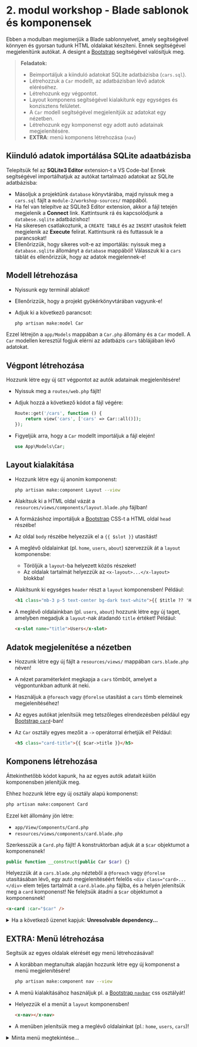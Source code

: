 # 2. modul workshop - Blade sablonok és komponensek

Ebben a modulban megismerjük a Blade sablonnyelvet, amely segítségével könnyen és gyorsan tudunk HTML oldalakat készíteni. Ennek segítségével megjelenítünk autókat. A designt a [Bootstrap](https://getbootstrap.com/) segítségével valósítjuk meg.

> **Feladatok:**  
> - Beimportáljuk a kiinduló adatokat SQLite adatbázisba (`cars.sql`). 
> - Létrehozzuk a `Car` modellt, az adatbázisban lévő adatok eléréséhez.
> - Létrehozunk egy végpontot.
> - Layout komponens segítségével kialakítunk egy egységes és konzisztens felületet.
> - A `Car` modell segítségével megjelenítjük az adatokat egy nézetben.
> - Létrehozunk egy komponenst egy adott autó adatainak megjelenítésére.
> - **EXTRA**: menü komponens létrehozása (`nav`)

## Kiinduló adatok importálása SQLite adaatbázisba

Telepítsük fel az **SQLite3 Editor** extension-t a VS Code-ba! Ennek segítségével importálhatjuk az autókat tartalmazó adatokat az SQLite adatbázisba: 
- Másoljuk a projektünk `database` könyvtárába, majd nyissuk meg a `cars.sql` fájlt a `module-2/workshop-sources/` mappából.
- Ha fel van telepítve az SQLite3 Editor extension, akkor a fájl tetején megjelenik a **Connect** link. Kattintsunk rá és kapcsolódjunk a `databese.sqlite` adatbázishoz!
- Ha sikeresen csatlakoztunk, a `CREATE TABLE` és az `INSERT` utasítok felett megjelenik az **Execute** felirat. Kattintsunk rá és futtassuk le a parancsokat!
- Ellenőrizzük, hogy sikeres volt-e az importálás: nyissuk meg a `database.sqlite` állományt a `database` mappából! Válasszuk ki a `cars` táblát és ellenőrizzük, hogy az adatok megjelennek-e!

## Modell létrehozása

- Nyissunk egy terminál ablakot!
- Ellenőrizzük, hogy a projekt gyökérkönyvtárában vagyunk-e!
- Adjuk ki a következő parancsot:

    ```bash
    php artisan make:model Car
    ```

Ezzel létrejön a `app/Models` mappában a `Car.php` állomány és a `Car` modell. A `Car` modellen keresztül fogjuk elérni az adatbázis `cars` táblájában lévő adatokat.

## Végpont létrehozása

Hozzunk létre egy új `GET` végpontot az autók adatainak megjelenítésére!

- Nyissuk meg a `routes/web.php` fájlt!
- Adjuk hozzá a következő kódot a fájl végére:

    ```php
    Route::get('/cars', function () {
        return view('cars', ['cars' => Car::all()]);
    });
    ```
- Figyeljük arra, hogy a `Car` modellt importáljuk a fájl elején!

    ```php
    use App\Models\Car;
    ```

## Layout kialakítása

- Hozzunk létre egy új anoním komponenst:

    ```bash
    php artisan make:component Layout --view
    ```

- Alakítsuk ki a HTML oldal vázát a `resources/views/components/layout.blade.php` fájlban!
- A formázáshoz importáljuk a [Bootstrap](https://getbootstrap.com/) CSS-t a HTML oldal `head` részébe!
- Az oldal `body` részébe helyezzük el a `{{ $slot }}` utasítást!
- A meglévő oldalainkat (pl. `home`, `users`, `about`) szervezzük át a `layout` komponensbe:
    - Töröljük a `layout`-ba helyezett közös részeket!
    - Az oldalak tartalmát helyezzük az `<x-layout>...</x-layout>` blokkba!
- Alakítsunk ki egységes `header` részt a `layout` komponensben! Például:
   ```html
   <h1 class="mb-3 p-5 text-center bg-dark text-white">{{ $title ?? 'Home' }}</h1>
   ```
- A meglévő oldalainkban (pl. `users`, `about`) hozzunk létre egy új <x-slot> taget, amelyben megadjuk a `layout`-nak átadandó `title` értéket! Például:
   ```html
   <x-slot name="title">Users</x-slot>
   ```


## Adatok megjelenítése a nézetben

- Hozzunk létre egy új fájlt a `resources/views/` mappában `cars.blade.php` néven!
- A nézet paraméterként megkapja a `cars` tömböt, amelyet a végpontunkban adtunk át neki.
- Használjuk a `@foreach` vagy `@forelse` utasítást a `cars` tömb elemeinek megjelenítéséhez!
- Az egyes autókat jelenítsük meg tetszőleges elrendezésben például egy [Bootstrap `card`](https://getbootstrap.com/docs/5.3/components/card/)-ban!
- Az `Car` osztály egyes mezőit a `->` operátorral érhetjük el! Például:

   ```html
   <h5 class="card-title">{{ $car->title }}</h5>
   ```

## Komponens létrehozása

Áttekinthetőbb kódot kapunk, ha az egyes autók adatait külön komponensben jelenítjük meg.

Ehhez hozzunk létre egy új osztály alapú komponenst:
```bash
php artisan make:component Card
```

Ezzel két állomány jön létre:
- `app/View/Components/Card.php`
- `resources/views/components/card.blade.php`

Szerkesszük a `Card.php` fájlt! A konstruktorban adjuk át a `$car` objektumot a komponensnek!
```php
public function __construct(public Car $car) {}
```

Helyezzük át a `cars.blade.php` nézteből a `@foreach` vagy `@forelse` utasításában lévő, egy autó megjelenítéséért felelős `<div class="card>...</div>` elem teljes tartalmát a `card.blade.php` fájlba, és a helyén jelenítsük meg a `card` komponenst! Ne felejtsük átadni a `$car` objektumot a komponensnek!
```html
<x-card :car="$car" />
```

<details>
<summary>Ha a következő üzenet kapjuk: <b>Unresolvable dependency...</b></summary>
Ha egy komponens osztályban változtatunk valamit (pl. új paramétert adunk a konstruktornak) néha szükséges a cache törlése. Enélkül az alábbi hibaüzenetet kaphatjuk:

```Unresolvable dependency resolving [Parameter #0...]```

Megoldás: az összes cache-elt fájl törlése az alábbi paranccsal:

```php artisan optimize:clear```

</details>

## EXTRA: Menü létrehozása

Segítsük az egyes oldalak elérését egy menü létrehozásával! 
- A korábban megtanultak alapján hozzunk létre egy új komponenst a menü megjelenítésére!

    ```bash
    php artisan make:component nav --view
     ```

- A menü kialakításához használjuk pl. a [Bootstrap `navbar`](https://getbootstrap.com/docs/5.3/components/navbar/) css osztályát! 
- Helyezzük el a menüt a `layout` komponensben!
    ```html
    <x-nav></x-nav>
    ```
- A menüben jelenítsük meg a meglévő oldalainkat (pl.: `home`, `users`, `cars`)!

<details>
<summary>Minta menü megtekintése...</summary>

```html
<nav class="navbar navbar-expand-lg bg-body-tertiary">
    <div class="container-fluid">
        <a class="navbar-brand" href="/">Cars</a>
        <button class="navbar-toggler" type="button" data-bs-toggle="collapse" data-bs-target="#navbarNav"
            aria-controls="navbarNav" aria-expanded="false" aria-label="Toggle navigation">
            <span class="navbar-toggler-icon"></span>
        </button>
        <div class="collapse navbar-collapse" id="navbarNav">
            <ul class="navbar-nav">
                <li class="nav-item">
                    <a class="nav-link" href="/">Home</a>
                </li>
                <li class="nav-item">
                    <a class="nav-link" href="/about">About</a>
                </li>
                <li class="nav-item">
                    <a class="nav-link" href="/users">Users</a>
                </li>
                <li class="nav-item">
                    <a class="nav-link" href="/cars">Cars</a>
                </li>
                <li class="nav-item">
                    <a class="nav-link" href="/cars/create">New car</a>
                </li>
            </ul>
        </div>
    </div>
</nav>
```

</details>


